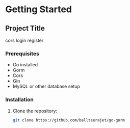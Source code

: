 # Getting Started

## Project Title

cors login register 

### Prerequisites

- Go installed
- Gorm
- Cors
- Gin
- MySQL or other database setup

### Installation

1. Clone the repository:
   ```bash
   git clone https://github.com/ballteerajet/go-gorm
